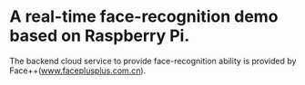 # A real-time face-recognition demo based on Raspberry Pi.
The backend cloud service to provide face-recognition ability is provided by Face++(www.faceplusplus.com.cn).
